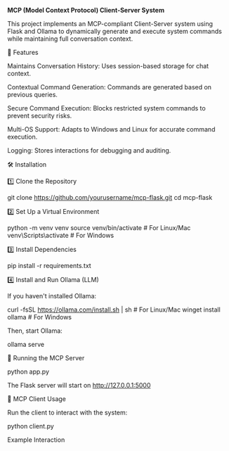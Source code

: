 **MCP (Model Context Protocol) Client-Server System**

This project implements an MCP-compliant Client-Server system using Flask and Ollama to dynamically generate and execute system commands while maintaining full conversation context.

📌 Features

Maintains Conversation History: Uses session-based storage for chat context.

Contextual Command Generation: Commands are generated based on previous queries.

Secure Command Execution: Blocks restricted system commands to prevent security risks.

Multi-OS Support: Adapts to Windows and Linux for accurate command execution.

Logging: Stores interactions for debugging and auditing.

🛠️ Installation

1️⃣ Clone the Repository

git clone https://github.com/yourusername/mcp-flask.git
cd mcp-flask

2️⃣ Set Up a Virtual Environment

python -m venv venv
source venv/bin/activate  # For Linux/Mac
venv\Scripts\activate    # For Windows

3️⃣ Install Dependencies

pip install -r requirements.txt

4️⃣ Install and Run Ollama (LLM)

If you haven't installed Ollama:

curl -fsSL https://ollama.com/install.sh | sh  # For Linux/Mac
winget install ollama  # For Windows

Then, start Ollama:

ollama serve

🚀 Running the MCP Server

python app.py

The Flask server will start on http://127.0.0.1:5000

📡 MCP Client Usage

Run the client to interact with the system:

python client.py

Example Interaction
